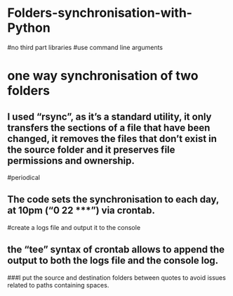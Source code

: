 # Folders-synchronisation-with-Python

#no third part libraries #use command line arguments 

# one way synchronisation of two folders
## I used “rsync”, as it’s a standard utility, it only transfers the sections of a file that have been changed, it removes the files that don’t exist in the source folder and it preserves file permissions and ownership. 

#periodical
## The code sets the synchronisation to each day, at 10pm (“0 22 ***”) via crontab.

#create a logs file and output it to the console
## the “tee” syntax of crontab allows to append the output to both the logs file and the console log.

###I put the source and destination folders between quotes to avoid issues related to paths containing spaces.
